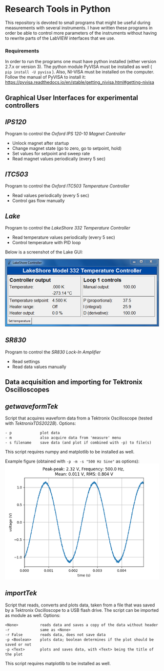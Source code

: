 # Research Tools in Python
This repository is devoted to small programs that might be useful during measurements with several instruments. I have written these programs in order be able to control more parameters of the instruments without having to rewrite parts of the LabVIEW interfaces that we use. 

### Requirements
In order to run the programs one must have python installed (either version 2.7.x or version 3). The python module PyVISA must be installed as well ( `pip install -U pyvisa` ). Also, NI-VISA must be installed on the computer. Follow the manual of PyVISA to install it: <https://pyvisa.readthedocs.io/en/stable/getting_nivisa.html#getting-nivisa>

## Graphical User Interfaces for experimental controllers
*IPS120*
---
Program to control the _Oxford IPS 120-10 Magnet Controller_
* Unlock magnet after startup
* Change magnet state (go to zero, go to setpoint, hold)
* Set values for setpoint and sweep rate
* Read magnet values periodically (every 5 sec)

*ITC503*
---
Program to control the _Oxford ITC503 Temperature Controller_
* Read values periodically (every 5 sec)
* Control gas flow manually

*Lake*
---
Program to control the _LakeShore 332 Temperature Controller_
* Read temperature values periodically (every 5 sec)
* Control temperature with PID loop

Below is a screenshot of the Lake GUI:

![alt LakeScreenshot](https://github.com/DaanWielens/research-python/blob/master/docs/LakeGUI.png?raw=true)

*SR830*
---
Program to control the _SR830 Lock-In Amplifier_
* Read settings
* Read data values manually

## Data acquisition and importing for Tektronix Oscilloscopes
*getwaveformTek*
---
Script that acquires waveform data from a Tektronix Oscilloscope (tested with _TektronixTDS2022B_).
Options:
```
- p             plot data
- m             also acquire data from 'measure' menu
- s filename    save data (and plot if combined with -p) to file(s)
```
This script requires numpy and matplotlib to be installed as well.

Example figure (obtained with `-p -m -s "500 Hz Sine"` as options):
![alt ExampleFigure](https://github.com/DaanWielens/research-python/blob/master/docs/500%20Hz%20Sine.png?raw=true)

*importTek*
---
Script that reads, converts and plots data, taken from a file that was saved by a Tektronix Oscilloscope to a USB flash drive. The script can be imported as module as well.
Options:
```
<None>          reads data and saves a copy of the data without header
-r              same as <None>
-r False        reads data, does not save data
-p <Boolean>    plots data; boolean determines if the plot should be saved or not
-p <Text>       plots and saves data, with <Text> being the title of the plot
```

This script requires matplotlib to be installed as well. 

